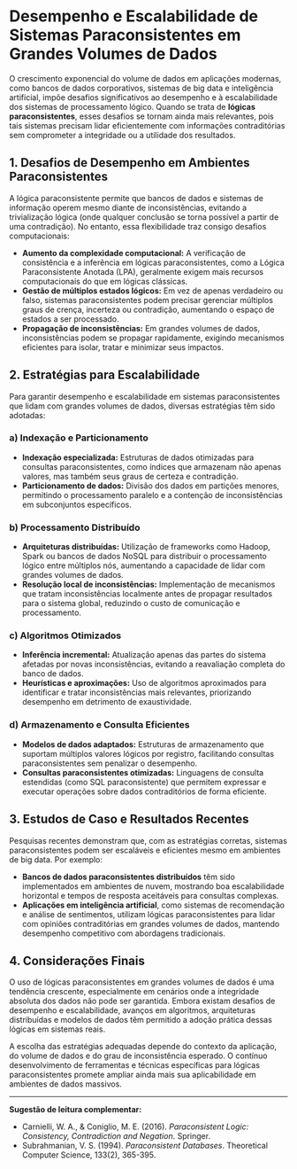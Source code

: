 
# Desempenho e Escalabilidade de Sistemas Paraconsistentes em Grandes Volumes de Dados

O crescimento exponencial do volume de dados em aplicações modernas, como bancos de dados corporativos, sistemas de big data e inteligência artificial, impõe desafios significativos ao desempenho e à escalabilidade dos sistemas de processamento lógico. Quando se trata de **lógicas paraconsistentes**, esses desafios se tornam ainda mais relevantes, pois tais sistemas precisam lidar eficientemente com informações contraditórias sem comprometer a integridade ou a utilidade dos resultados.

## 1. Desafios de Desempenho em Ambientes Paraconsistentes

A lógica paraconsistente permite que bancos de dados e sistemas de informação operem mesmo diante de inconsistências, evitando a trivialização lógica (onde qualquer conclusão se torna possível a partir de uma contradição). No entanto, essa flexibilidade traz consigo desafios computacionais:

- **Aumento da complexidade computacional:** A verificação de consistência e a inferência em lógicas paraconsistentes, como a Lógica Paraconsistente Anotada (LPA), geralmente exigem mais recursos computacionais do que em lógicas clássicas.
- **Gestão de múltiplos estados lógicos:** Em vez de apenas verdadeiro ou falso, sistemas paraconsistentes podem precisar gerenciar múltiplos graus de crença, incerteza ou contradição, aumentando o espaço de estados a ser processado.
- **Propagação de inconsistências:** Em grandes volumes de dados, inconsistências podem se propagar rapidamente, exigindo mecanismos eficientes para isolar, tratar e minimizar seus impactos.

## 2. Estratégias para Escalabilidade

Para garantir desempenho e escalabilidade em sistemas paraconsistentes que lidam com grandes volumes de dados, diversas estratégias têm sido adotadas:

### a) **Indexação e Particionamento**

- **Indexação especializada:** Estruturas de dados otimizadas para consultas paraconsistentes, como índices que armazenam não apenas valores, mas também seus graus de certeza e contradição.
- **Particionamento de dados:** Divisão dos dados em partições menores, permitindo o processamento paralelo e a contenção de inconsistências em subconjuntos específicos.

### b) **Processamento Distribuído**

- **Arquiteturas distribuídas:** Utilização de frameworks como Hadoop, Spark ou bancos de dados NoSQL para distribuir o processamento lógico entre múltiplos nós, aumentando a capacidade de lidar com grandes volumes de dados.
- **Resolução local de inconsistências:** Implementação de mecanismos que tratam inconsistências localmente antes de propagar resultados para o sistema global, reduzindo o custo de comunicação e processamento.

### c) **Algoritmos Otimizados**

- **Inferência incremental:** Atualização apenas das partes do sistema afetadas por novas inconsistências, evitando a reavaliação completa do banco de dados.
- **Heurísticas e aproximações:** Uso de algoritmos aproximados para identificar e tratar inconsistências mais relevantes, priorizando desempenho em detrimento de exaustividade.

### d) **Armazenamento e Consulta Eficientes**

- **Modelos de dados adaptados:** Estruturas de armazenamento que suportam múltiplos valores lógicos por registro, facilitando consultas paraconsistentes sem penalizar o desempenho.
- **Consultas paraconsistentes otimizadas:** Linguagens de consulta estendidas (como SQL paraconsistente) que permitem expressar e executar operações sobre dados contraditórios de forma eficiente.

## 3. Estudos de Caso e Resultados Recentes

Pesquisas recentes demonstram que, com as estratégias corretas, sistemas paraconsistentes podem ser escaláveis e eficientes mesmo em ambientes de big data. Por exemplo:

- **Bancos de dados paraconsistentes distribuídos** têm sido implementados em ambientes de nuvem, mostrando boa escalabilidade horizontal e tempos de resposta aceitáveis para consultas complexas.
- **Aplicações em inteligência artificial**, como sistemas de recomendação e análise de sentimentos, utilizam lógicas paraconsistentes para lidar com opiniões contraditórias em grandes volumes de dados, mantendo desempenho competitivo com abordagens tradicionais.

## 4. Considerações Finais

O uso de lógicas paraconsistentes em grandes volumes de dados é uma tendência crescente, especialmente em cenários onde a integridade absoluta dos dados não pode ser garantida. Embora existam desafios de desempenho e escalabilidade, avanços em algoritmos, arquiteturas distribuídas e modelos de dados têm permitido a adoção prática dessas lógicas em sistemas reais.

A escolha das estratégias adequadas depende do contexto da aplicação, do volume de dados e do grau de inconsistência esperado. O contínuo desenvolvimento de ferramentas e técnicas específicas para lógicas paraconsistentes promete ampliar ainda mais sua aplicabilidade em ambientes de dados massivos.

---

**Sugestão de leitura complementar:**  
- Carnielli, W. A., & Coniglio, M. E. (2016). *Paraconsistent Logic: Consistency, Contradiction and Negation*. Springer.
- Subrahmanian, V. S. (1994). *Paraconsistent Databases*. Theoretical Computer Science, 133(2), 365-395.
```
